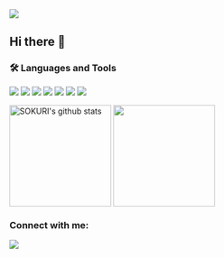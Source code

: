 <img src="https://capsule-render.vercel.app/api?type=waving&color=BDBDC8&height=150&section=header" />

## Hi there 👋

### 🛠 Languages and Tools

<img src="https://img.shields.io/badge/CSS3-1572B6?style=flat-square&logo=CSS3&logoColor=white"/> </t>
<img src="https://img.shields.io/badge/HTML5-E34F26?style=flat-square&logo=HTML5&logoColor=white"/> 
<img src="https://img.shields.io/badge/JavaScript-F7DF1E?style=flat-square&logo=JavaScript&logoColor=white"/>
<img src="https://img.shields.io/badge/Node.js-339933?style=flat-square&logo=Node.js&logoColor=white"/>
<img src="https://img.shields.io/badge/Linux-FCC624?style=flat-square&logo=Linux&logoColor=white"/>
<img src="https://img.shields.io/badge/Go-00ADD8?style=flat-square&logo=Go&logoColor=white"/>
<img src="https://img.shields.io/badge/Python-3776AB?style=flat-square&logo=Python&logoColor=white"/>

<a href="https://github.com/kimjisu987"><img align="center" style="height:180px" src="https://github-readme-stats.vercel.app/api?username=kimjisu987&show_icons=true&include_all_commits=true&theme=nord&hide_border=true" alt="SOKURI's github stats" /></a>
<a href="https://github.com/kimjisu987"><img align="center" style="height:180px" src="https://github-readme-stats.vercel.app/api/top-langs/?username=kimjisu987&layout=compact&theme=nord&hide_border=true" /></a> 

### Connect with me:

<!--
**kimjisu987/kimjisu987** is a ✨ _special_ ✨ repository because its `README.md` (this file) appears on your GitHub profile.

Here are some ideas to get you started:

- 🔭 I’m currently working on ...
- 🌱 I’m currently learning ...
- 👯 I’m looking to collaborate on ...
- 🤔 I’m looking for help with ...
- 💬 Ask me about ...
- 📫 How to reach me: ...
- 😄 Pronouns: ...
- ⚡ Fun fact: ...
-->

<img src="https://capsule-render.vercel.app/api?type=waving&color=BDBDC8&height=150&section=footer" />
